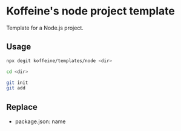 # Koffeine's node project template

Template for a Node.js project.

## Usage

```sh
npx degit koffeine/templates/node <dir>

cd <dir>

git init
git add
```

## Replace

- package.json: name